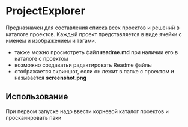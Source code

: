 # ProjectExplorer

Предназначен для составления списка всех проектов и решений в каталоге проектов.
Каждый проект представляется в виде ячейки с именем и изображением и тэгами.

* также можно просмотреть файл **readme.md** при наличии его в каталоге с проектом
* возможно создаватьи радактировать Readme файлы
* отображается скриншот, если он лежит в папке с проектом и называется **screenshot.png**

## Использование

При первом запуске надо ввести корневой каталог проектов и просканировать паки